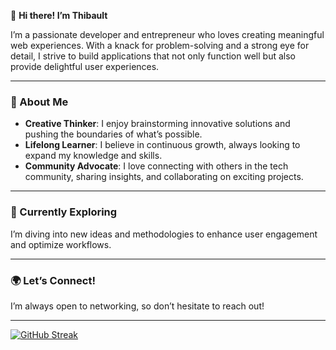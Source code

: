 👋 **Hi there! I’m Thibault**  


I’m a passionate developer and entrepreneur who loves creating meaningful web experiences. With a knack for problem-solving and a strong eye for detail, I strive to build applications that not only function well but also provide delightful user experiences.

---

### 🚀 About Me  
- **Creative Thinker**: I enjoy brainstorming innovative solutions and pushing the boundaries of what’s possible.  
- **Lifelong Learner**: I believe in continuous growth, always looking to expand my knowledge and skills.  
- **Community Advocate**: I love connecting with others in the tech community, sharing insights, and collaborating on exciting projects.

---

### 🌱 Currently Exploring  
I’m diving into new ideas and methodologies to enhance user engagement and optimize workflows.  

---

### 🌍 Let’s Connect!  
I’m always open to networking, so don’t hesitate to reach out!

---

[![GitHub Streak](https://streak-stats.demolab.com?user=ThibaultCoybes&theme=dark&hide_border=true&border_radius=10&date_format=j%2Fn%5B%2FY%5D&exclude_days=Sun%2CSat)](https://git.io/streak-stats)
